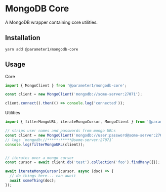 # MongoDB Core
A MongoDB wrapper containing core utilities.

## Installation
```
yarn add @parameter1/mongodb-core
```

## Usage
Core
```js
import { MongoClient } from '@parameter1/mongodb-core';

const client = new MongoClient('mongodb://some-server:27071');

client.connect().then(() => console.log('connected'));
```

Utilities
```js
import { filterMongoURL, iterateMongoCursor, MongoClient } from '@parameter1/mongodb-core';

// strips user names and passwords from mongo URLs
const client = new MongoClient('mongodb://user:password@some-server:27071');
// logs `mongodb://*****:*****@some-server:27071`
console.log(filterMongoURL(client));


// iterates over a mongo cursor
const cursor = await client.db('test').collection('foo').findMany({});

await iterateMongoCursor(cursor, async (doc) => {
  // do things here... can await
  await someThing(doc);
});

```
